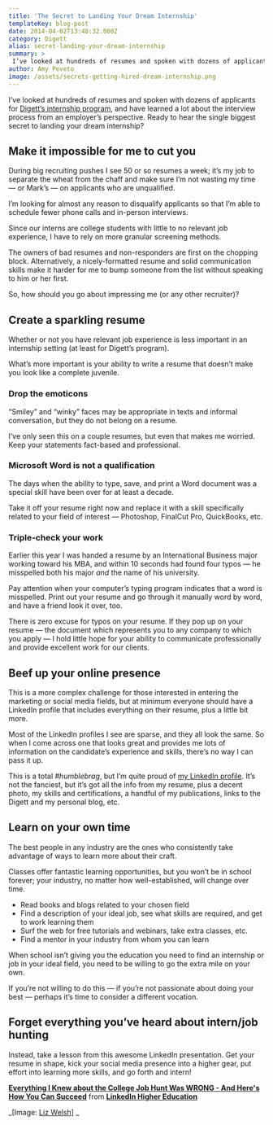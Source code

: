 ```yaml
---
title: 'The Secret to Landing Your Dream Internship'
templateKey: blog-post
date: 2014-04-02T13:48:32.000Z
category: Digett
alias: secret-landing-your-dream-internship
summary: > 
 I’ve looked at hundreds of resumes and spoken with dozens of applicants for Digett’s internship program, and have learned a lot about the interview process from an employer’s perspective. Ready to hear the single biggest secret to landing your dream internship?
author: Amy Peveto
image: /assets/secrets-getting-hired-dream-internship.png
---
```


I’ve looked at hundreds of resumes and spoken with dozens of applicants for [Digett’s internship program](/internship-program), and have learned a lot about the interview process from an employer’s perspective. Ready to hear the single biggest secret to landing your dream internship?

Make it impossible for me to cut you
------------------------------------

During big recruiting pushes I see 50 or so resumes a week; it’s my job to separate the wheat from the chaff and make sure I’m not wasting my time — or Mark’s — on applicants who are unqualified.

I’m looking for almost any reason to disqualify applicants so that I’m able to schedule fewer phone calls and in-person interviews. 

Since our interns are college students with little to no relevant job experience, I have to rely on more granular screening methods.

The owners of bad resumes and non-responders are first on the chopping block. Alternatively, a nicely-formatted resume and solid communication skills make it harder for me to bump someone from the list without speaking to him or her first.

So, how should you go about impressing me (or any other recruiter)?

Create a sparkling resume
-------------------------

Whether or not you have relevant job experience is less important in an internship setting (at least for Digett’s program).

What’s more important is your ability to write a resume that doesn’t make you look like a complete juvenile.

### Drop the emoticons

“Smiley” and “winky” faces may be appropriate in texts and informal conversation, but they do not belong on a resume.

I’ve only seen this on a couple resumes, but even that makes me worried. Keep your statements fact-based and professional.

### Microsoft Word is not a qualification

The days when the ability to type, save, and print a Word document was a special skill have been over for at least a decade.

Take it off your resume right now and replace it with a skill specifically related to your field of interest — Photoshop, FinalCut Pro, QuickBooks, etc.

### Triple-check your work

Earlier this year I was handed a resume by an International Business major working toward his MBA, and within 10 seconds had found four typos — he misspelled both his major _and_ the name of his university.

Pay attention when your computer’s typing program indicates that a word is misspelled. Print out your resume and go through it manually word by word, and have a friend look it over, too.

There is zero excuse for typos on your resume. If they pop up on your resume — the document which represents you to any company to which you apply — I hold little hope for your ability to communicate professionally and provide excellent work for our clients.

Beef up your online presence
----------------------------

This is a more complex challenge for those interested in entering the marketing or social media fields, but at minimum everyone should have a LinkedIn profile that includes everything on their resume, plus a little bit more.

Most of the LinkedIn profiles I see are sparse, and they all look the same. So when I come across one that looks great and provides me lots of information on the candidate’s experience and skills, there’s no way I can pass it up.

This is a total _#humblebrag_, but I’m quite proud of [my LinkedIn profile](https://www.linkedin.com/in/amypeveto). It’s not the fanciest, but it’s got all the info from my resume, plus a decent photo, my skills and certifications, a handful of my publications, links to the Digett and my personal blog, etc.

Learn on your own time
----------------------

The best people in any industry are the ones who consistently take advantage of ways to learn more about their craft.

Classes offer fantastic learning opportunities, but you won’t be in school forever; your industry, no matter how well-established, will change over time.

*   Read books and blogs related to your chosen field
*   Find a description of your ideal job, see what skills are required, and get to work learning them
*   Surf the web for free tutorials and webinars, take extra classes, etc.
*   Find a mentor in your industry from whom you can learn

When school isn’t giving you the education you need to find an internship or job in your ideal field, you need to be willing to go the extra mile on your own.

If you’re not willing to do this — if you’re not passionate about doing your best — perhaps it’s time to consider a different vocation.

Forget everything you’ve heard about intern/job hunting
-------------------------------------------------------

Instead, take a lesson from this awesome LinkedIn presentation. Get your resume in shape, kick your social media presence into a higher gear, put effort into learning more skills, and go forth and intern!

**[Everything I Knew about the College Job Hunt Was WRONG - And Here's How You Can Succeed](//www.slideshare.net/linkedinstudents/everything-i-knew-about-the-college-job-hunt-was-wrong-and-heres-how-you-can-succeed-29337226 "Everything I Knew about the College Job Hunt Was WRONG - And Here's How You Can Succeed")** from **[LinkedIn Higher Education](https://www.slideshare.net/linkedinstudents)**

_\[Image: [Liz Welsh](http://www.flickr.com/photos/subtleromance/4018064852/)\] _
